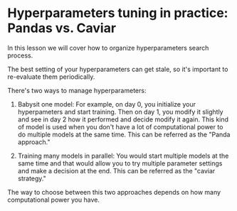 # Hyperparameters tuning in practice: Pandas vs. Caviar

In this lesson we will cover how to organize hyperparameters search process.

The best setting of your hyperparameters can get stale, so it's important to re-evaluate them periodically.

There's two ways to manage hyperparameters:

1. Babysit one model: For example, on day 0, you initialize your hyperpameters and start training. Then on day 1, you modify it slightly and see in day 2 how it performed and decide modify it again. This kind of model is used when you don't have a lot of computational power to do multiple models at the same time. This can be referred as the "Panda approach."

2. Training many models in parallel: You would start multiple models at the same time and that would allow you to try multiple parameter settings and make a decision at the end. This can be referred as the "caviar strategy."

The way to choose between this two approaches depends on how many computational power you have.
